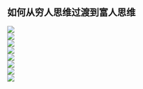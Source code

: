 ##  如何从穷人思维过渡到富人思维

![](../pic/day2-1.jpeg)  
![](../pic/day2-2.jpeg)  
![](../pic/day2-3.jpeg)  
![](../pic/day2-4.jpeg)  
![](../pic/day2-5.jpeg)  
![](../pic/day2-6.jpeg)  
![](../pic/day2-7.jpeg)  
![](../pic/day2-8.jpeg)  


